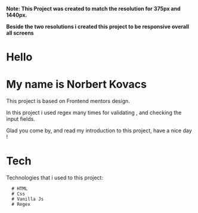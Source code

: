 **Note: This Project was created to match the resolution for 375px and 1440px.**

**Beside the two resolutions i created this project to be responsive overall all screens**

# Hello

# My name is Norbert Kovacs

This project is based on Frontend mentors design.

In this project i used regex many times for validating , and checking the input fields.

Glad you come by, and read my introduction to this project, have a nice day !

# Tech

Technologies that i used to this project:

      # HTML
      # Css
      # Vanilla Js
      # Regex
